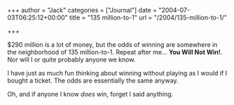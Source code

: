 +++
author = "Jack"
categories = ["Journal"]
date = "2004-07-03T06:25:12+00:00"
title = "135 million-to-1"
url = "/2004/135-million-to-1/"

+++

$290 million is a lot of money, but the odds of winning are somewhere in the neighborhood of 135 million-to-1. Repeat after me&#8230; **You Will Not Win!**. Nor will I or quite probably anyone we know.

I have just as much fun thinking about winning without playing as I would if I bought a ticket. The odds are essentially the same anyway.

Oh, and if anyone I know _does_ win, forget I said anything.